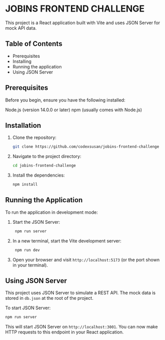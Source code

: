 # JOBINS FRONTEND CHALLENGE

This project is a React application built with Vite and uses JSON Server for mock API data.

## Table of Contents

- Prerequisites
- Installing
- Running the application
- Using JSON Server
  

## Prerequisites

Before you begin, ensure you have the following installed:

Node.js (version 14.0.0 or later)
npm (usually comes with Node.js)



## Installation

1. Clone the repository:
   
    ```bash
    git clone https://github.com/codexsusan/jobins-frontend-challenge
    ```
2. Navigate to the project directory:
   
   ```bash
   cd jobins-frontend-challenge
   ```
3. Install the dependencies:

    ```bash
    npm install
    ```

## Running the Application

To run the application in development mode:

1. Start the JSON Server:
   
   ```bash
    npm run server
    ```
2. In a new terminal, start the Vite development server:
   ```bash
    npm run dev
    ```
3. Open your browser and visit `http://localhost:5173` (or the port shown in your terminal).


## Using JSON Server

This project uses JSON Server to simulate a REST API. The mock data is stored in `db.json` at the root of the project.

To start JSON Server:

```bash
npm run server
```

This will start JSON Server on `http://localhost:3001`. You can now make HTTP requests to this endpoint in your React application.
